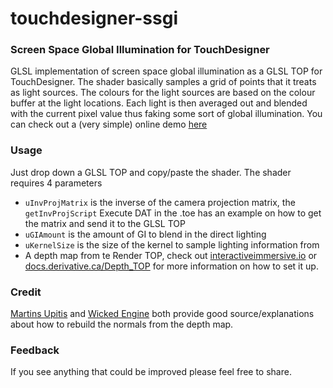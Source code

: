 # touchdesigner-ssgi

### Screen Space Global Illumination for TouchDesigner
GLSL implementation of screen space global illumination as a GLSL TOP for TouchDesigner.
The shader basically samples a grid of points that it treats as light sources. The colours for the light sources are based on the colour buffer at the light locations. Each light is then averaged out and blended with the current pixel value thus faking some sort of global illumination.
You can check out a (very simple) online demo [here](http://petitsapin.com/projects/webgl/ssgi/)

### Usage
Just drop down a GLSL TOP and copy/paste the shader. The shader requires 4 parameters
- ```uInvProjMatrix``` is the inverse of the camera projection matrix, the ```getInvProjScript``` Execute DAT in the .toe has an example on how to get the matrix and send it to the GLSL TOP
- ```uGIAmount``` is the amount of GI to blend in the direct lighting
- ```uKernelSize``` is the size of the kernel to sample lighting information from
- A depth map from te Render TOP, check out [interactiveimmersive.io](https://interactiveimmersive.io/blog/3d/depth-of-field-in-touchdesigner/) or [docs.derivative.ca/Depth_TOP](https://docs.derivative.ca/Depth_TOP) for more information on how to set it up.

### Credit
[Martins Upitis](https://github.com/martinsh) and [Wicked Engine](https://wickedengine.net/2019/09/22/improved-normal-reconstruction-from-depth/) both provide good source/explanations about how to rebuild the normals from the depth map.

### Feedback
If you see anything that could be improved please feel free to share.

